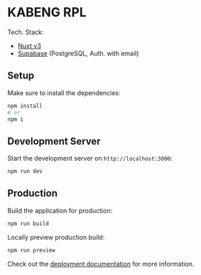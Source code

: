 # KABENG RPL

Tech. Stack:
- [Nuxt v3]((https://nuxt.com/docs/getting-started/introduction))
- [Supabase](https://supabase.com/docs) (PostgreSQL, Auth. with email)

## Setup

Make sure to install the dependencies:

```bash
npm install
# or
npm i
```

## Development Server

Start the development server on `http://localhost:3000`:

```bash
npm run dev
```

## Production

Build the application for production:

```bash
npm run build
```

Locally preview production build:

```bash
npm run preview
```

Check out the [deployment documentation](https://nuxt.com/docs/getting-started/deployment) for more information.
